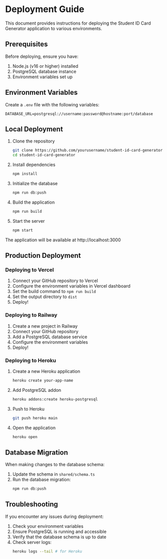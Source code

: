 # Deployment Guide

This document provides instructions for deploying the Student ID Card Generator application to various environments.

## Prerequisites

Before deploying, ensure you have:

1. Node.js (v16 or higher) installed
2. PostgreSQL database instance
3. Environment variables set up

## Environment Variables

Create a `.env` file with the following variables:

```
DATABASE_URL=postgresql://username:password@hostname:port/database
```

## Local Deployment

1. Clone the repository
   ```bash
   git clone https://github.com/yourusername/student-id-card-generator.git
   cd student-id-card-generator
   ```

2. Install dependencies
   ```bash
   npm install
   ```

3. Initialize the database
   ```bash
   npm run db:push
   ```

4. Build the application
   ```bash
   npm run build
   ```

5. Start the server
   ```bash
   npm start
   ```

The application will be available at http://localhost:3000

## Production Deployment

### Deploying to Vercel

1. Connect your GitHub repository to Vercel
2. Configure the environment variables in Vercel dashboard
3. Set the build command to `npm run build`
4. Set the output directory to `dist`
5. Deploy!

### Deploying to Railway

1. Create a new project in Railway
2. Connect your GitHub repository
3. Add a PostgreSQL database service
4. Configure the environment variables
5. Deploy!

### Deploying to Heroku

1. Create a new Heroku application
   ```bash
   heroku create your-app-name
   ```

2. Add PostgreSQL addon
   ```bash
   heroku addons:create heroku-postgresql
   ```

3. Push to Heroku
   ```bash
   git push heroku main
   ```

4. Open the application
   ```bash
   heroku open
   ```

## Database Migration

When making changes to the database schema:

1. Update the schema in `shared/schema.ts`
2. Run the database migration:
   ```bash
   npm run db:push
   ```

## Troubleshooting

If you encounter any issues during deployment:

1. Check your environment variables
2. Ensure PostgreSQL is running and accessible
3. Verify that the database schema is up to date
4. Check server logs:
   ```bash
   heroku logs --tail # for Heroku
   ```